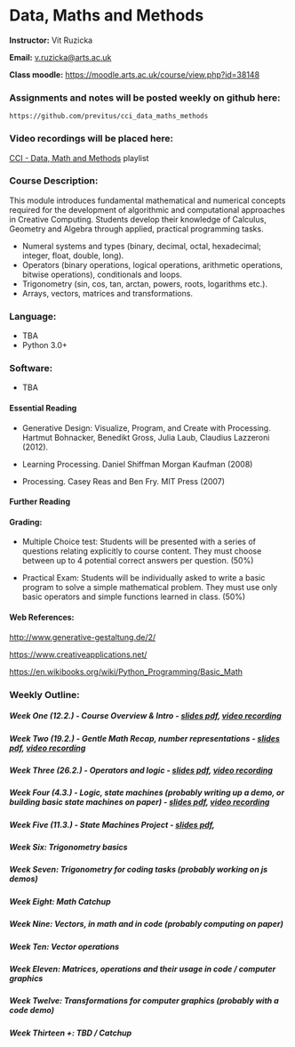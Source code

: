 # Data, Maths and Methods

**Instructor:** Vit Ruzicka

**Email:** v.ruzicka@arts.ac.uk

**Class moodle:** https://moodle.arts.ac.uk/course/view.php?id=38148

### Assignments and notes will be posted weekly on github here:

    https://github.com/previtus/cci_data_maths_methods

### Video recordings will be placed here:

[CCI - Data, Math and Methods](https://www.youtube.com/playlist?list=PLCIVpmFkFKQ9_0oVbmZ8Nln-3FP3_3aIz) playlist

### Course Description:

This module introduces fundamental mathematical and numerical concepts required for the development of algorithmic and computational approaches in Creative Computing. Students develop their knowledge of Calculus, Geometry and Algebra through applied, practical programming tasks.

* Numeral systems and types (binary, decimal, octal, hexadecimal; integer,
float, double, long).
* Operators (binary operations, logical operations, arithmetic operations,
bitwise operations), conditionals and loops.
* Trigonometry (sin, cos, tan, arctan, powers, roots, logarithms etc.).
* Arrays, vectors, matrices and transformations.

### Language: 
* TBA
* Python 3.0+ 

### Software:  
* TBA

#### Essential Reading 

* Generative Design: Visualize, Program, and Create with Processing. Hartmut Bohnacker, Benedikt Gross, Julia Laub, Claudius Lazzeroni (2012).

* Learning Processing. Daniel Shiffman Morgan Kaufman (2008)

* Processing. Casey Reas and Ben Fry. MIT Press (2007)

#### Further Reading 

#### Grading: 

* Multiple Choice test: Students will be presented with a series of questions relating explicitly to course content. They must choose between up to 4 potential correct answers per question. (50%)

* Practical Exam: Students will be individually asked to write a basic program to solve a simple mathematical problem. They must use only basic operators and simple functions learned in class. (50%)

#### Web References:

http://www.generative-gestaltung.de/2/

https://www.creativeapplications.net/

https://en.wikibooks.org/wiki/Python_Programming/Basic_Math


### Weekly Outline: 

##### Week One (12.2.) - Course Overview & Intro - [slides pdf](https://github.com/previtus/cci_data_maths_methods/blob/master/week01_intro/w01_intro.pdf), [video recording](https://youtu.be/r8eh_GhqTbI)

##### Week Two (19.2.) - Gentle Math Recap, number representations - [slides pdf](https://github.com/previtus/cci_data_maths_methods/blob/master/week02_math-recap/w02_math-recap.pdf), [video recording](https://youtu.be/YFkjZQDo330)

##### Week Three (26.2.) - Operators and logic - [slides pdf](https://github.com/previtus/cci_data_maths_methods/blob/master/week03_operators-logic/w03_operators-logic.pdf), [video recording](https://youtu.be/N1_g4HSd9Yk)

##### Week Four (4.3.) - Logic, state machines (probably writing up a demo, or building basic state machines on paper) - [slides pdf](https://github.com/previtus/cci_data_maths_methods/blob/master/week04_machines-primes/w04_machines-primes.pdf), [video recording](https://youtu.be/fNxb0K_Qf80)

##### Week Five (11.3.) - State Machines Project - [slides pdf](https://github.com/previtus/cci_data_maths_methods/blob/master/week05_state-machines-project/w05_state-machines-project.pdf), 

##### Week Six: Trigonometry basics

##### Week Seven: Trigonometry for coding tasks (probably working on js demos)

##### Week Eight: Math Catchup

##### Week Nine: Vectors, in math and in code (probably computing on paper)

##### Week Ten: Vector operations

##### Week Eleven: Matrices, operations and their usage in code / computer graphics

##### Week Twelve: Transformations for computer graphics (probably with a code demo)

##### Week Thirteen +: TBD / Catchup
